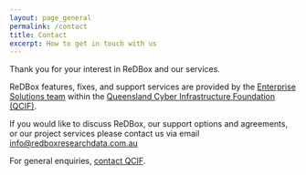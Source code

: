 ```yaml
---
layout: page_general
permalink: /contact
title: Contact
excerpt: How to get in touch with us
---
```


Thank you for your interest in ReDBox and our services.

ReDBox features, fixes, and support services are provided by the
[Enterprise Solutions team](https://www.qcif.edu.au/services/enterprise-solutions)
within the
[Queensland Cyber Infrastructure Foundation (QCIF)](https://www.qcif.edu.au/).

If you would like to discuss ReDBox, our support options and agreements, or our project services please contact us via email
[info@redboxresearchdata.com.au](mailto:info@redboxresearchdata.com.au)

For general enquiries, [contact QCIF](https://www.qcif.edu.au/contact-us).

